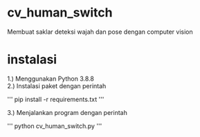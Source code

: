 # cv_human_switch
Membuat saklar deteksi wajah dan pose dengan computer vision

# instalasi
1.) Menggunakan Python 3.8.8<br />
2.) Instalasi paket dengan perintah

'''
pip install -r requirements.txt</b>
'''

3.) Menjalankan program dengan perintah 

'''
python cv_human_switch.py
'''
